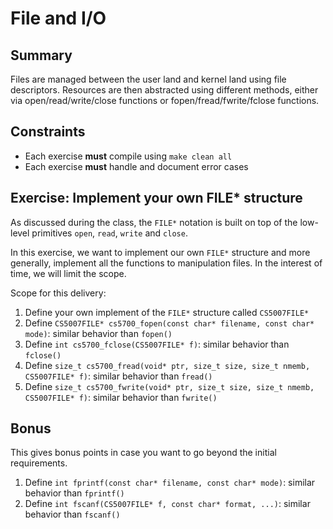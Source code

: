 # File and I/O

## Summary

Files are managed between the user land and kernel land using
file descriptors. Resources are then abstracted using different methods,
either via open/read/write/close functions or fopen/fread/fwrite/fclose
functions.

## Constraints

 * Each exercise **must** compile using `make clean all`
 * Each exercise **must** handle and document error cases

## Exercise: Implement your own FILE* structure

As discussed during the class, the `FILE*` notation is built on top
of the low-level primitives `open`, `read`, `write` and `close`.

In this exercise, we want to implement our own `FILE*` structure
and more generally, implement all the functions to manipulation files.
In the interest of time, we will limit the scope.

Scope for this delivery:

 1. Define your own implement of the `FILE*` structure called `CS5007FILE*`
 2. Define `CS5007FILE* cs5700_fopen(const char* filename, const char* mode)`: similar behavior than `fopen()`
 3. Define `int cs5700_fclose(CS5007FILE* f)`: similar behavior than `fclose()`
 4. Define `size_t cs5700_fread(void* ptr, size_t size, size_t nmemb, CS5007FILE* f)`: similar behavior than `fread()`
 5. Define `size_t cs5700_fwrite(void* ptr, size_t size, size_t nmemb, CS5007FILE* f)`: similar behavior than `fwrite()`


## Bonus

This gives bonus points in case you want to go beyond the initial requirements.

 1. Define `int fprintf(const char* filename, const char* mode)`: similar behavior than `fprintf()`
 2. Define `int fscanf(CS5007FILE* f, const char* format, ...)`: similar behavior than `fscanf()`
